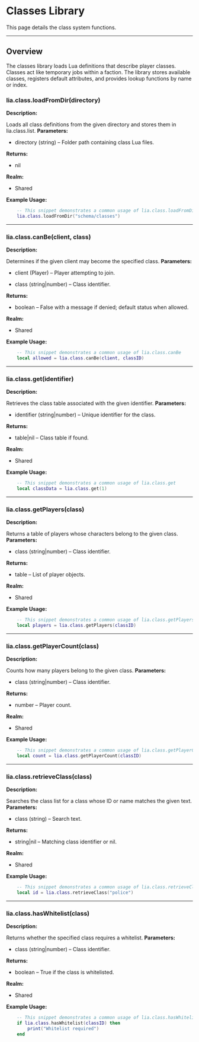 # Classes Library

This page details the class system functions.

---

## Overview

The classes library loads Lua definitions that describe player classes. Classes act like temporary jobs within a faction. The library stores available classes, registers default attributes, and provides lookup functions by name or index.

### lia.class.loadFromDir(directory)


**Description:**

Loads all class definitions from the given directory and stores them in lia.class.list.
**Parameters:**

* directory (string) – Folder path containing class Lua files.

**Returns:**

* nil

**Realm:**

* Shared

**Example Usage:**

```lua
    -- This snippet demonstrates a common usage of lia.class.loadFromDir
    lia.class.loadFromDir("schema/classes")
```

---


### lia.class.canBe(client, class)


**Description:**

Determines if the given client may become the specified class.
**Parameters:**

* client (Player) – Player attempting to join.

* class (string|number) – Class identifier.

**Returns:**

* boolean – False with a message if denied; default status when allowed.

**Realm:**

* Shared

**Example Usage:**

```lua
    -- This snippet demonstrates a common usage of lia.class.canBe
    local allowed = lia.class.canBe(client, classID)
```

---


### lia.class.get(identifier)


**Description:**

Retrieves the class table associated with the given identifier.
**Parameters:**

* identifier (string|number) – Unique identifier for the class.

**Returns:**

* table|nil – Class table if found.

**Realm:**

* Shared

**Example Usage:**

```lua
    -- This snippet demonstrates a common usage of lia.class.get
    local classData = lia.class.get(1)
```

---


### lia.class.getPlayers(class)


**Description:**

Returns a table of players whose characters belong to the given class.
**Parameters:**

* class (string|number) – Class identifier.

**Returns:**

* table – List of player objects.

**Realm:**

* Shared

**Example Usage:**

```lua
    -- This snippet demonstrates a common usage of lia.class.getPlayers
    local players = lia.class.getPlayers(classID)
```

---


### lia.class.getPlayerCount(class)


**Description:**

Counts how many players belong to the given class.
**Parameters:**

* class (string|number) – Class identifier.

**Returns:**

* number – Player count.

**Realm:**

* Shared

**Example Usage:**

```lua
    -- This snippet demonstrates a common usage of lia.class.getPlayerCount
    local count = lia.class.getPlayerCount(classID)
```

---


### lia.class.retrieveClass(class)


**Description:**

Searches the class list for a class whose ID or name matches the given text.
**Parameters:**

* class (string) – Search text.

**Returns:**

* string|nil – Matching class identifier or nil.

**Realm:**

* Shared

**Example Usage:**

```lua
    -- This snippet demonstrates a common usage of lia.class.retrieveClass
    local id = lia.class.retrieveClass("police")
```

---


### lia.class.hasWhitelist(class)


**Description:**

Returns whether the specified class requires a whitelist.
**Parameters:**

* class (string|number) – Class identifier.

**Returns:**

* boolean – True if the class is whitelisted.

**Realm:**

* Shared

**Example Usage:**

```lua
    -- This snippet demonstrates a common usage of lia.class.hasWhitelist
    if lia.class.hasWhitelist(classID) then
        print("Whitelist required")
    end
```
